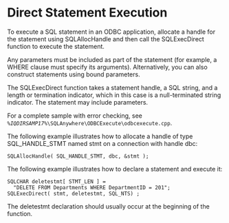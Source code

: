 <!-- loio8162fe076ce21014b8a09e6f1fd296b5 -->

# Direct Statement Execution

To execute a SQL statement in an ODBC application, allocate a handle for the statement using SQLAllocHandle and then call the SQLExecDirect function to execute the statement.

Any parameters must be included as part of the statement \(for example, a WHERE clause must specify its arguments\). Alternatively, you can also construct statements using bound parameters.

The SQLExecDirect function takes a statement handle, a SQL string, and a length or termination indicator, which in this case is a null-terminated string indicator. The statement may include parameters.

For a complete sample with error checking, see <code><i>%IQDIRSAMP17%</i>\SQLAnywhere\ODBCExecute\odbcexecute.cpp</code>.



The following example illustrates how to allocate a handle of type SQL\_HANDLE\_STMT named stmt on a connection with handle dbc:

```
SQLAllocHandle( SQL_HANDLE_STMT, dbc, &stmt );
```

The following example illustrates how to declare a statement and execute it:

```
SQLCHAR deletestmt[ STMT_LEN ] =
  "DELETE FROM Departments WHERE DepartmentID = 201";
SQLExecDirect( stmt, deletestmt, SQL_NTS) ;
```

The deletestmt declaration should usually occur at the beginning of the function.

